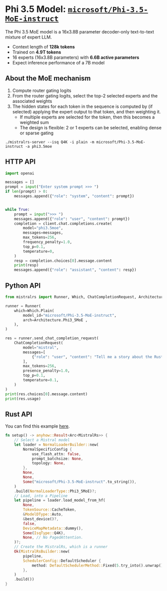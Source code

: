 # Phi 3.5 Model: [`microsoft/Phi-3.5-MoE-instruct`](https://huggingface.co/microsoft/Phi-3.5-MoE-instruct)

The Phi 3.5 MoE model is a 16x3.8B parameter decoder-only text-to-text mixture of expert LLM.

- Context length of **128k tokens**
- Trained on **4.9T tokens**
- 16 experts (16x3.8B parameters) with **6.6B active parameters**
- Expect inference performance of a 7B model

## About the MoE mechanism
1) Compute router gating logits
2) From the router gating logits, select the top-2 selected experts and the associated weights
3) The hidden states for each token in the sequence is computed by (if selected) applying the expert output to that token, and then weighting it. 
    - If multiple experts are selected for the token, then this becomes a weighted sum
    - The design is flexible: 2 or 1 experts can be selected, enabling dense or sparse gating

```
./mistralrs-server --isq Q4K -i plain -m microsoft/Phi-3.5-MoE-instruct -a phi3.5moe
```

## HTTP API

```py
import openai

messages = []
prompt = input("Enter system prompt >>> ")
if len(prompt) > 0:
    messages.append({"role": "system", "content": prompt})


while True:
    prompt = input(">>> ")
    messages.append({"role": "user", "content": prompt})
    completion = client.chat.completions.create(
        model="phi3.5moe",
        messages=messages,
        max_tokens=256,
        frequency_penalty=1.0,
        top_p=0.1,
        temperature=0,
    )
    resp = completion.choices[0].message.content
    print(resp)
    messages.append({"role": "assistant", "content": resp})
```

## Python API
```py
from mistralrs import Runner, Which, ChatCompletionRequest, Architecture

runner = Runner(
    which=Which.Plain(
        model_id="microsoft/Phi-3.5-MoE-instruct",
        arch=Architecture.Phi3_5MoE ,
    ),
)

res = runner.send_chat_completion_request(
    ChatCompletionRequest(
        model="mistral",
        messages=[
            {"role": "user", "content": "Tell me a story about the Rust type system."}
        ],
        max_tokens=256,
        presence_penalty=1.0,
        top_p=0.1,
        temperature=0.1,
    )
)
print(res.choices[0].message.content)
print(res.usage)
```

## Rust API
You can find this example [here](../mistralrs/examples/phi3.5_moe/main.rs).

```rust
fn setup() -> anyhow::Result<Arc<MistralRs>> {
    // Select a Mistral model
    let loader = NormalLoaderBuilder::new(
        NormalSpecificConfig {
            use_flash_attn: false,
            prompt_batchsize: None,
            topology: None,
        },
        None,
        None,
        Some("microsoft/Phi-3.5-MoE-instruct".to_string()),
    )
    .build(NormalLoaderType::Phi3_5MoE)?;
    // Load, into a Pipeline
    let pipeline = loader.load_model_from_hf(
        None,
        TokenSource::CacheToken,
        &ModelDType::Auto,
        &best_device()?,
        false,
        DeviceMapMetadata::dummy(),
        Some(IsqType::Q4K),
        None, // No PagedAttention.
    )?;
    // Create the MistralRs, which is a runner
    Ok(MistralRsBuilder::new(
        pipeline,
        SchedulerConfig::DefaultScheduler {
            method: DefaultSchedulerMethod::Fixed(5.try_into().unwrap()),
        },
    )
    .build())
}
```
